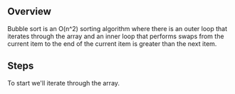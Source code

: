 ## Overview
Bubble sort is an O(n^2) sorting algorithm where there is an outer loop that iterates through the array and an inner loop that performs swaps from the current item to the end of the current item is greater than the next item.

## Steps
To start we'll iterate through the array.